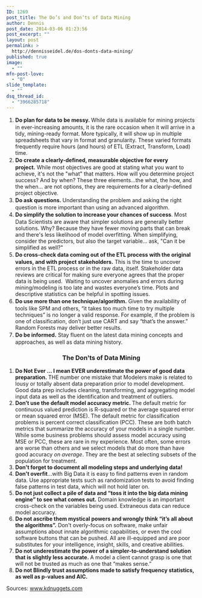 ```yaml
---
ID: 1269
post_title: The Do’s and Don’ts of Data Mining
author: Dennis
post_date: 2014-03-06 01:23:56
post_excerpt: ""
layout: post
permalink: >
  http://dennisseidel.de/dos-donts-data-mining/
published: true
image:
  - ""
mfn-post-love:
  - "0"
slide_template:
  - ""
dsq_thread_id:
  - "3966285718"
---
```

<ol>
	<li><strong style="line-height: 1.5em;">Do plan for data to be messy. </strong><span>While data is available for mining projects in ever-increasing amounts, it is the rare occasion when it will arrive in a tidy, mining-ready format. More typically, it will show up in multiple spreadsheets that vary in format and granularity. These varied formats frequently require hours (and hours) of ETL (Extract, Transform, Load) time.</span></li>
	<li><strong style="line-height: 1.5em;">Do create a clearly-defined, measurable objective for every project.</strong><span> While most objectives are good at stating what you want to achieve, it's not the "what" that matters. How will you determine project success? And by when? These three elements...the what, the how, and the when... are not options, they are requirements for a clearly-defined project objective.</span></li>
	<li><strong style="line-height: 1.5em;">Do ask questions. </strong><span>Understanding the problem and asking the right question is more important than using an advanced algorithm.</span></li>
	<li><strong style="line-height: 1.5em;">Do simplify the solution to increase your chances of success</strong><span>. Most Data Scientists are aware that simpler solutions are generally better solutions. Why? Because they have fewer moving parts that can break and there's less likelihood of model overfitting. When simplifying, consider the predictors, but also the target variable... ask, "Can it be simplified as well?"</span></li>
	<li><strong style="line-height: 1.5em;">Do cross-check data coming out of the ETL process with the original values, and with project stakeholders.</strong><span> This is the time to uncover errors in the ETL process or in the raw data, itself. Stakeholder data reviews are critical for making sure everyone agrees that the proper data is being used.  Waiting to uncover anomalies and errors during mining/modeling is too late and wastes everyone’s time. Plots and descriptive statistics can be helpful in spotting issues.</span></li>
	<li><strong style="line-height: 1.5em;">Do use more than one technique/algorithm.</strong><span> Given the availability of tools like SPM and others, “it takes too much time to try multiple techniques” is no longer a valid response. For example, if the problem is one of classification, don’t just use CART and say “that’s the answer.” Random Forests may deliver better results.</span></li>
	<li><strong style="line-height: 1.5em;">Do be informed.</strong><span> Stay fluent on the latest data mining concepts and approaches, as well as data mining history.</span></li>
</ol>
<h3 align="center">The Don'ts of Data Mining</h3>
<ol>
	<li><strong>Do Not Ever … I mean EVER underestimate the power of good data preparation. </strong>THE number one mistake that Modelers make is related to lousy or totally absent data preparation prior to model development. Good data prep includes cleaning, transforming, and aggregating model input data as well as the identification and treatment of outliers.</li>
	<li><strong>Don’t use the default model accuracy metric. </strong>The default metric for continuous valued prediction is R-squared or the average squared error or mean squared error (MSE). The default metric for classification problems is percent correct classification (PCC). These are both batch metrics that summarize the accuracy of your models in a single number. While some business problems should assess model accuracy using MSE or PCC, these are rare in my experience. Most often, some errors are worse than others and we select models that do more than have good accuracy <em>on average</em>. They are the best at selecting subsets of the population for treatment.</li>
	<li><strong>Don't forget to document all modeling steps and underlying data!</strong></li>
	<li><strong>Don't overfit</strong>...with Big Data it is easy to find patterns even in random data. Use appropriate tests such as randomization tests to avoid finding false patterns in test data, which will not hold later on.</li>
	<li><strong>Do not just collect a pile of data and “toss it into the big data mining engine” to see what comes out.</strong> Domain knowledge is an important cross-check on the variables being used. Extraneous data can reduce model accuracy.</li>
	<li><strong>Do not ascribe them mystical powers and wrongly think “it’s all about the algorithms”.</strong> Don't overly-focus on software, make unfair assumptions about innate algorithmic capabilities, or even the cool software buttons that can be pushed. All are ill-equipped and are poor substitutes for your intelligence, insight, skills, and creative abilities.</li>
	<li><strong>Do not underestimate the power of a simpler-to-understand solution that is slightly less accurate. </strong>A model a client cannot grasp is one that will not be trusted as much as one that “makes sense.”</li>
	<li><strong>Do not Blindly trust assumptions made to satisfy frequency statistics, as well as p-values and AIC.</strong></li>
</ol>
Sources: <a href="http://www.kdnuggets.com/2014/03/data-mining-do-and-dont.html">www.kdnuggets.com</a>